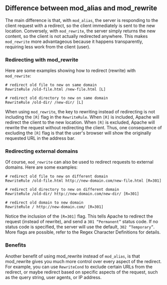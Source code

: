 ## Difference between mod_alias and mod_rewrite

The main difference is that, with `mod_alias`, the server is responding to the client request with a redirect, so the client immediately is sent to the new location. Conversely, with `mod_rewrite`, the server simply returns the new content, so the client is not actually redirected anywhere. This makes `mod_rewrite` more advantageous because it happens transparently, requiring less work from the client (user).

### Redirecting with mod_rewrite

Here are some examples showing how to redirect (rewrite) with `mod_rewrite`:

```
# redirect old file to new on same domain
RewriteRule /old-file.html /new-file.html [L]

# redirect old directory to new on same domain
RewriteRule /old-dir/ /new-dir/ [L]
```

When using `mod_rewrite`, the key to rewriting instead of redirecting is not including the `[R]` flag in the `RewriteRule`. When `[R]` is included, Apache will redirect the client to the new location. When `[R]` is excluded, Apache will rewrite the request without redirecting the client. Thus, one consequence of excluding the `[R]` flag is that the user's browser will show the originally requested URL in the address bar.

### Redirecting external domains

Of course, `mod_rewrite` can also be used to redirect requests to external domains. Here are some examples:

```
# redirect old file to new on different domain
RewriteRule /old-file.html http://new-domain.com/new-file.html [R=301]

# redirect old directory to new on different domain
RewriteRule /old-dir/ http://new-domain.com/new-dir/ [R=301]

# redirect old domain to new domain
RewriteRule / http://new-domain.com/ [R=301]
```

Notice the inclusion of the `[R=301]` flag. This tells Apache to redirect the request (instead of rewrite), and send a `301 “Permanent”` status code. If no status code is specified, the server will use the default, `302 “Temporary”`. More flags are possible, refer to the Regex Character Definitions for details.

### Benefits

Another benefit of using mod_rewrite instead of `mod_alias`, is that mod_rewrite gives you much more control over every aspect of the redirect. For example, you can use `RewriteCond` to exclude certain URLs from the redirect, or maybe redirect based on specific aspects of the request, such as the query string, user agents, or IP address.
